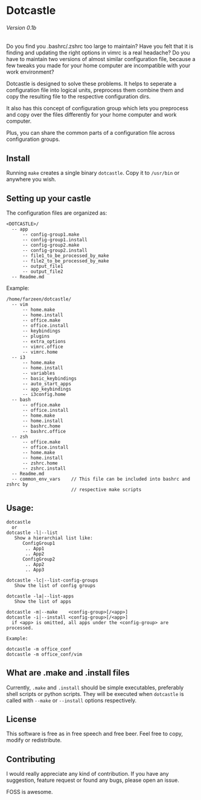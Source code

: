 # Dotcastle
###### Version 0.1b

Do you find you .bashrc/.zshrc too large to maintain?
Have you felt that it is finding and updating the right options in vimrc
is a real headache?
Do you have to maintain two versions of almost similar configuration file,
because a few tweaks you made for your home computer are incompatible with
your work environment?

Dotcastle is designed to solve these problems.
It helps to seperate a configuration file into logical units,
preprocess them combine them and copy the resulting file to the respective
configuration dirs.

It also has this concept of configuration group which lets you preprocess
and copy over the files differently for your home computer and work computer.

Plus, you can share the common parts of a configuration file across configuration groups.


## Install
Running `make` creates a single binary `dotcastle`.
Copy it to `/usr/bin` or anywhere you wish.

## Setting up your castle
The configuration files are organized as:
```
<DOTCASTLE>/
  -- app
      -- config-group1.make
      -- config-group1.install
      -- config-group2.make
      -- config-group2.install
      -- file1_to_be_processed_by_make
      -- file2_to_be_processed_by_make
      -- output_file1
      -- output_file2
  -- Readme.md

```

Example:

```
/home/farzeen/dotcastle/
  -- vim
      -- home.make
      -- home.install
      -- office.make
      -- office.install
      -- keybindings
      -- plugins
      -- extra_options
      -- vimrc.office
      -- vimrc.home
  -- i3
      -- home.make
      -- home.install
      -- variables
      -- basic_keybindings
      -- auto_start_apps
      -- app_keybindings
      -- i3config.home
  -- bash
      -- office.make
      -- office.install
      -- home.make
      -- home.install
      -- bashrc.home
      -- bashrc.office
  -- zsh
      -- office.make
      -- office.install
      -- home.make
      -- home.install
      -- zshrc.home
      -- zshrc.install
  -- Readme.md
  -- common_env_vars    // This file can be included into bashrc and zshrc by
                        // respective make scripts
```

## Usage:

```
dotcastle
  or
dotcastle -l|--list
   Show a hierarchial list like:
      ConfigGroup1
       .. App1
       .. App2
      ConfigGroup2
       .. App2
       .. App3

dotcastle -lc|--list-config-groups 
   Show the list of config groups

dotcastle -la|--list-apps
   Show the list of apps

dotcastle -m|--make    <config-group>[/<app>]
dotcastle -i|--install <config-group>[/<app>]
  if <app> is omitted, all apps under the <config-group> are processed. 

Example:

dotcastle -m office_conf
dotcastle -m office_conf/vim
```

## What are .make and .install files
Currently, `.make` and `.install` should be simple executables,
preferably shell scripts or python scripts.
They will be executed when `dotcastle` is called with
`--make` or `--install` options respectively.

## License
This software is free as in free speech and free beer.
Feel free to copy, modify or redistribute.

## Contributing
I would really appreciate any kind of contribution.
If you have any suggestion, feature request or found any bugs,
please open an issue.

FOSS is awesome.

